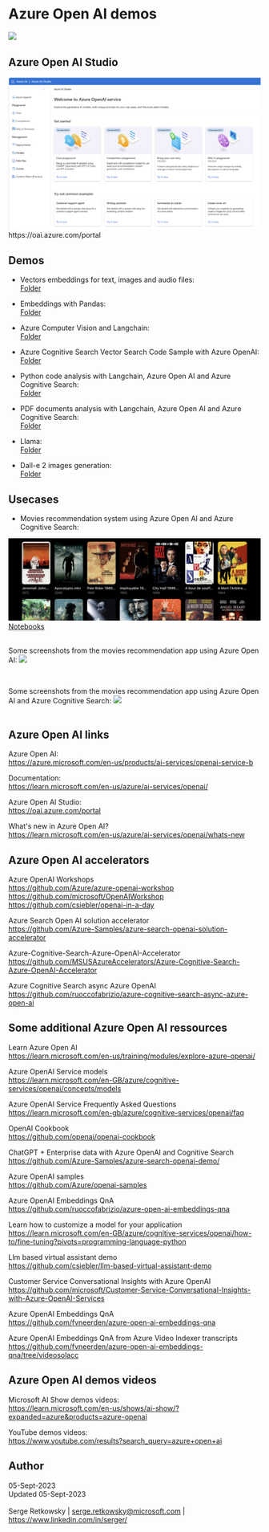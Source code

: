 # Azure Open AI demos
<img src="https://www.spiria.com/site/assets/files/10216/azure-openai.jpg" width=500>

## Azure Open AI Studio
<img src="aoai.png">
<br>
https://oai.azure.com/portal

## Demos

- Vectors embeddings for text, images and audio files:<br>
<a href = "https://github.com/retkowsky/Azure-OpenAI-demos/tree/main/Embeddings">Folder</a>

- Embeddings with Pandas:<br>
<a href="https://github.com/retkowsky/Azure-OpenAI-demos/tree/main/Embeddings with Pandas">Folder</a>

- Azure Computer Vision and Langchain:<br>
<a href="https://github.com/retkowsky/Azure-OpenAI-demos/tree/main/Azure Computer Vision and Langchain">Folder</a>

- Azure Cognitive Search Vector Search Code Sample with Azure OpenAI:<br>
<a href="https://github.com/retkowsky/Azure-OpenAI-demos/tree/main/Azure%20Cognitive%20Search%20Vector%20Search%20Code%20Sample%20with%20Azure%20OpenAI">Folder</a>

- Python code analysis with Langchain, Azure Open AI and Azure Cognitive Search:<br>
<a href = "https://github.com/retkowsky/Azure-OpenAI-demos/tree/main/Code%20analysis%20with%20Langchain%20%2B%20Azure%20OpenAI%20%2B%20Azure%20Cognitive%20Search%20(vector%20store)">Folder</a>

- PDF documents analysis with Langchain, Azure Open AI and Azure Cognitive Search:<br>
<a href = "https://github.com/retkowsky/Azure-OpenAI-demos/tree/main/Lanchain%20with%20Azure%20Open%20AI%20(PDF%20files)%20and%20Azure%20Cognitive%20Search">Folder</a>

- Llama:<br>
<a href="https://github.com/retkowsky/Azure-OpenAI-demos/tree/main/Llama">Folder</a>

- Dall-e 2 images generation:<br>
<a href="https://github.com/retkowsky/Azure-OpenAI-demos/tree/main/dall-e%202">Folder</a>

## Usecases
- Movies recommendation system using Azure Open AI and Azure Cognitive Search:<br>

<img src="https://github.com/retkowsky/images/blob/master/movies_search.png?raw=true">
<br>
<a href = "https://github.com/retkowsky/Azure-OpenAI-demos/tree/main/Movies%20recommender%20usecase%20demo">Notebooks</a>
<br>
<br>

Some screenshots from the movies recommendation app using Azure Open AI:
<img src="https://github.com/retkowsky/Azure-OpenAI-demos/blob/main/Movies%20recommender%20usecase%20demo/webapp1.png?raw=true">

<br>

Some screenshots from the movies recommendation app using Azure Open AI and Azure Cognitive Search:
<img src="https://github.com/retkowsky/Azure-OpenAI-demos/blob/main/Movies%20recommender%20usecase%20demo/webapp2.png?raw=true">
<br><br>

## Azure Open AI links
Azure Open AI:<br>
https://azure.microsoft.com/en-us/products/ai-services/openai-service-b

Documentation:<br>
https://learn.microsoft.com/en-us/azure/ai-services/openai/

Azure Open AI Studio:<br>
https://oai.azure.com/portal

What's new in Azure Open AI?<br>
https://learn.microsoft.com/en-us/azure/ai-services/openai/whats-new

## Azure Open AI accelerators

Azure OpenAI Workshops<br>
https://github.com/Azure/azure-openai-workshop
https://github.com/microsoft/OpenAIWorkshop
https://github.com/csiebler/openai-in-a-day

Azure Search Open AI solution accelerator<br>
https://github.com/Azure-Samples/azure-search-openai-solution-accelerator

Azure-Cognitive-Search-Azure-OpenAI-Accelerator<br>
https://github.com/MSUSAzureAccelerators/Azure-Cognitive-Search-Azure-OpenAI-Accelerator

Azure Cognitive Search async Azure OpenAI<br>
https://github.com/ruoccofabrizio/azure-cognitive-search-async-azure-open-ai

## Some additional Azure Open AI ressources
Learn Azure Open AI<br>
https://learn.microsoft.com/en-us/training/modules/explore-azure-openai/

Azure OpenAI Service models<br>
https://learn.microsoft.com/en-GB/azure/cognitive-services/openai/concepts/models

Azure OpenAI Service Frequently Asked Questions<br>
https://learn.microsoft.com/en-gb/azure/cognitive-services/openai/faq

OpenAI Cookbook<br>
https://github.com/openai/openai-cookbook

ChatGPT + Enterprise data with Azure OpenAI and Cognitive Search<br>
https://github.com/Azure-Samples/azure-search-openai-demo/

Azure OpenAI samples<br>
https://github.com/Azure/openai-samples

Azure OpenAI Embeddings QnA<br>
https://github.com/ruoccofabrizio/azure-open-ai-embeddings-qna

Learn how to customize a model for your application<br>
https://learn.microsoft.com/en-GB/azure/cognitive-services/openai/how-to/fine-tuning?pivots=programming-language-python

Llm based virtual assistant demo<br>
https://github.com/csiebler/llm-based-virtual-assistant-demo

Customer Service Conversational Insights with Azure OpenAI<br>
https://github.com/microsoft/Customer-Service-Conversational-Insights-with-Azure-OpenAI-Services

Azure OpenAI Embeddings QnA<br>
https://github.com/fvneerden/azure-open-ai-embeddings-qna

Azure OpenAI Embeddings QnA from Azure Video Indexer transcripts<br>
https://github.com/fvneerden/azure-open-ai-embeddings-qna/tree/videosolacc

## Azure Open AI demos videos
Microsoft AI Show demos videos:<br>
https://learn.microsoft.com/en-us/shows/ai-show/?expanded=azure&products=azure-openai

YouTube demos videos:<br>
https://www.youtube.com/results?search_query=azure+open+ai

## Author
05-Sept-2023<br>
Updated 05-Sept-2023<br>
<br>
Serge Retkowsky | serge.retkowsky@microsoft.com | https://www.linkedin.com/in/serger/
